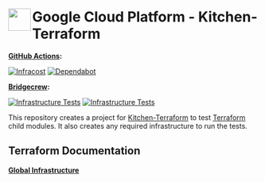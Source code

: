 # <img align="left" width="45" height="45" src="https://user-images.githubusercontent.com/1610100/202321831-9cf218f9-660d-481f-8578-c2ba19fcc93a.png"> Google Cloud Platform - Kitchen-Terraform

**[GitHub Actions](https://github.com/osinfra-io/google-cloud-kitchen-terraform/actions):**

[![Infracost](https://github.com/osinfra-io/google-cloud-kitchen-terraform/actions/workflows/infracost.yml/badge.svg)](https://github.com/osinfra-io/google-cloud-kitchen-terraform/actions/workflows/infracost.yml) [![Dependabot](https://github.com/osinfra-io/google-cloud-kitchen-terraform/actions/workflows/dependabot.yml/badge.svg)](https://github.com/osinfra-io/google-cloud-kitchen-terraform/actions/workflows/dependabot.yml)

**[Bridgecrew](https://www.bridgecrew.cloud/projects?types=Passed&repository=osinfra-io%2Fgoogle-cloud-kitchen-terraform&branch=main):**

[![Infrastructure Tests](https://www.bridgecrew.cloud/badges/github/osinfra-io/google-cloud-kitchen-terraform/general)](https://www.bridgecrew.cloud/link/badge?vcs=github&fullRepo=osinfra-io%2Fgoogle-cloud-kitchen-terraform&benchmark=INFRASTRUCTURE+SECURITY) [![Infrastructure Tests](https://www.bridgecrew.cloud/badges/github/osinfra-io/google-cloud-kitchen-terraform/cis_gcp)](https://www.bridgecrew.cloud/link/badge?vcs=github&fullRepo=osinfra-io%2Fgoogle-cloud-kitchen-terraform&benchmark=CIS+GCP+V1.1)

This repository creates a project for [Kitchen-Terraform](https://newcontext-oss.github.io/kitchen-terraform/) to test [Terraform](https://www.terraform.io/) child modules. It also creates any required infrastructure to run the tests.

## Terraform Documentation

[**Global Infrastructure**](global/infra/README.md)

